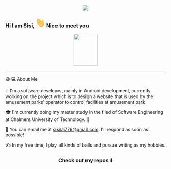 <div align="center" >
<img src="https://cdn.discordapp.com/attachments/757258078243782698/841784878764392484/ezgif-4-5a5bc060558b.gif" align="center"/>
</div> 

### Hi I am [Sisi](https://www.linkedin.com/in/sisi-lai-028a461a2/), <img width="30" height="30" src="https://raw.githubusercontent.com/ABSphreak/ABSphreak/master/gifs/Hi.gif"/> Nice to meet you

<div align=center><img width="75" height="100" src="https://vectr.com/tmp/bb9lCg6xzW/l3LFSCPf1f.svg?width=640&height=640&select=l3LFSCPf1fpage0"/></div>

***

:smiley: 💻  About Me

💡   I'm a software developer, mainly in Android development, currently working on the project which is to design a website that is used by the amusement parks' operator to control facilities at amusement park.

🎓  I'm currently doing my master study in the filed of Software Engineering at Chalmers University of Technology.
🌱  

💬  You can email me at sisilai776@gmail.com. I'll respond as soon as possible!

✍️  In my free time, I play all kinds of balls and pursue writing as my hobbies.

### <center> Check out my repos ⬇️</center>


